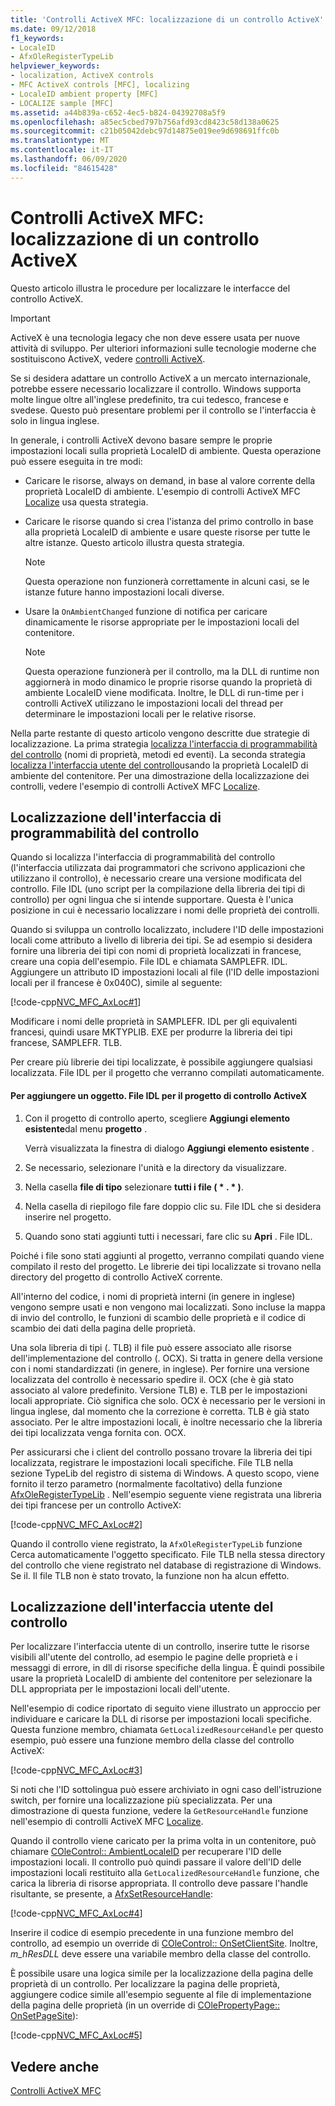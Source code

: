 ```yaml
---
title: 'Controlli ActiveX MFC: localizzazione di un controllo ActiveX'
ms.date: 09/12/2018
f1_keywords:
- LocaleID
- AfxOleRegisterTypeLib
helpviewer_keywords:
- localization, ActiveX controls
- MFC ActiveX controls [MFC], localizing
- LocaleID ambient property [MFC]
- LOCALIZE sample [MFC]
ms.assetid: a44b839a-c652-4ec5-b824-04392708a5f9
ms.openlocfilehash: a85ec5cbed797b756afd93cd8423c58d138a0625
ms.sourcegitcommit: c21b05042debc97d14875e019ee9d698691ffc0b
ms.translationtype: MT
ms.contentlocale: it-IT
ms.lasthandoff: 06/09/2020
ms.locfileid: "84615428"
---
```

# <a name="mfc-activex-controls-localizing-an-activex-control"></a>Controlli ActiveX MFC: localizzazione di un controllo ActiveX

Questo articolo illustra le procedure per localizzare le interfacce del controllo ActiveX.

>[!IMPORTANT]
> ActiveX è una tecnologia legacy che non deve essere usata per nuove attività di sviluppo. Per ulteriori informazioni sulle tecnologie moderne che sostituiscono ActiveX, vedere [controlli ActiveX](activex-controls.md).

Se si desidera adattare un controllo ActiveX a un mercato internazionale, potrebbe essere necessario localizzare il controllo. Windows supporta molte lingue oltre all'inglese predefinito, tra cui tedesco, francese e svedese. Questo può presentare problemi per il controllo se l'interfaccia è solo in lingua inglese.

In generale, i controlli ActiveX devono basare sempre le proprie impostazioni locali sulla proprietà LocaleID di ambiente. Questa operazione può essere eseguita in tre modi:

- Caricare le risorse, always on demand, in base al valore corrente della proprietà LocaleID di ambiente. L'esempio di controlli ActiveX MFC [Localize](../overview/visual-cpp-samples.md) usa questa strategia.

- Caricare le risorse quando si crea l'istanza del primo controllo in base alla proprietà LocaleID di ambiente e usare queste risorse per tutte le altre istanze. Questo articolo illustra questa strategia.

    > [!NOTE]
    >  Questa operazione non funzionerà correttamente in alcuni casi, se le istanze future hanno impostazioni locali diverse.

- Usare la `OnAmbientChanged` funzione di notifica per caricare dinamicamente le risorse appropriate per le impostazioni locali del contenitore.

    > [!NOTE]
    >  Questa operazione funzionerà per il controllo, ma la DLL di runtime non aggiornerà in modo dinamico le proprie risorse quando la proprietà di ambiente LocaleID viene modificata. Inoltre, le DLL di run-time per i controlli ActiveX utilizzano le impostazioni locali del thread per determinare le impostazioni locali per le relative risorse.

Nella parte restante di questo articolo vengono descritte due strategie di localizzazione. La prima strategia [localizza l'interfaccia di programmabilità del controllo](#_core_localizing_your_control.92.s_programmability_interface) (nomi di proprietà, metodi ed eventi). La seconda strategia [localizza l'interfaccia utente del controllo](#_core_localizing_the_control.92.s_user_interface)usando la proprietà LocaleID di ambiente del contenitore. Per una dimostrazione della localizzazione dei controlli, vedere l'esempio di controlli ActiveX MFC [Localize](../overview/visual-cpp-samples.md).

## <a name="localizing-the-controls-programmability-interface"></a><a name="_core_localizing_your_control.92.s_programmability_interface"></a>Localizzazione dell'interfaccia di programmabilità del controllo

Quando si localizza l'interfaccia di programmabilità del controllo (l'interfaccia utilizzata dai programmatori che scrivono applicazioni che utilizzano il controllo), è necessario creare una versione modificata del controllo. File IDL (uno script per la compilazione della libreria dei tipi di controllo) per ogni lingua che si intende supportare. Questa è l'unica posizione in cui è necessario localizzare i nomi delle proprietà dei controlli.

Quando si sviluppa un controllo localizzato, includere l'ID delle impostazioni locali come attributo a livello di libreria dei tipi. Se ad esempio si desidera fornire una libreria dei tipi con nomi di proprietà localizzati in francese, creare una copia dell'esempio. File IDL e chiamata SAMPLEFR. IDL. Aggiungere un attributo ID impostazioni locali al file (l'ID delle impostazioni locali per il francese è 0x040C), simile al seguente:

[!code-cpp[NVC_MFC_AxLoc#1](codesnippet/cpp/mfc-activex-controls-localizing-an-activex-control_1.idl)]

Modificare i nomi delle proprietà in SAMPLEFR. IDL per gli equivalenti francesi, quindi usare MKTYPLIB. EXE per produrre la libreria dei tipi francese, SAMPLEFR. TLB.

Per creare più librerie dei tipi localizzate, è possibile aggiungere qualsiasi localizzata. File IDL per il progetto che verranno compilati automaticamente.

#### <a name="to-add-an-idl-file-to-your-activex-control-project"></a>Per aggiungere un oggetto. File IDL per il progetto di controllo ActiveX

1. Con il progetto di controllo aperto, scegliere **Aggiungi elemento esistente**dal menu **progetto** .

   Verrà visualizzata la finestra di dialogo **Aggiungi elemento esistente** .

1. Se necessario, selezionare l'unità e la directory da visualizzare.

1. Nella casella **file di tipo** selezionare **tutti i file ( \* . \* )**.

1. Nella casella di riepilogo file fare doppio clic su. File IDL che si desidera inserire nel progetto.

1. Quando sono stati aggiunti tutti i necessari, fare clic su **Apri** . File IDL.

Poiché i file sono stati aggiunti al progetto, verranno compilati quando viene compilato il resto del progetto. Le librerie dei tipi localizzate si trovano nella directory del progetto di controllo ActiveX corrente.

All'interno del codice, i nomi di proprietà interni (in genere in inglese) vengono sempre usati e non vengono mai localizzati. Sono incluse la mappa di invio del controllo, le funzioni di scambio delle proprietà e il codice di scambio dei dati della pagina delle proprietà.

Una sola libreria di tipi (. TLB) il file può essere associato alle risorse dell'implementazione del controllo (. OCX). Si tratta in genere della versione con i nomi standardizzati (in genere, in inglese). Per fornire una versione localizzata del controllo è necessario spedire il. OCX (che è già stato associato al valore predefinito. Versione TLB) e. TLB per le impostazioni locali appropriate. Ciò significa che solo. OCX è necessario per le versioni in lingua inglese, dal momento che la correzione è corretta. TLB è già stato associato. Per le altre impostazioni locali, è inoltre necessario che la libreria dei tipi localizzata venga fornita con. OCX.

Per assicurarsi che i client del controllo possano trovare la libreria dei tipi localizzata, registrare le impostazioni locali specifiche. File TLB nella sezione TypeLib del registro di sistema di Windows. A questo scopo, viene fornito il terzo parametro (normalmente facoltativo) della funzione [AfxOleRegisterTypeLib](reference/registering-ole-controls.md#afxoleregistertypelib) . Nell'esempio seguente viene registrata una libreria dei tipi francese per un controllo ActiveX:

[!code-cpp[NVC_MFC_AxLoc#2](codesnippet/cpp/mfc-activex-controls-localizing-an-activex-control_2.cpp)]

Quando il controllo viene registrato, la `AfxOleRegisterTypeLib` funzione Cerca automaticamente l'oggetto specificato. File TLB nella stessa directory del controllo che viene registrato nel database di registrazione di Windows. Se il. Il file TLB non è stato trovato, la funzione non ha alcun effetto.

## <a name="localizing-the-controls-user-interface"></a><a name="_core_localizing_the_control.92.s_user_interface"></a>Localizzazione dell'interfaccia utente del controllo

Per localizzare l'interfaccia utente di un controllo, inserire tutte le risorse visibili all'utente del controllo, ad esempio le pagine delle proprietà e i messaggi di errore, in dll di risorse specifiche della lingua. È quindi possibile usare la proprietà LocaleID di ambiente del contenitore per selezionare la DLL appropriata per le impostazioni locali dell'utente.

Nell'esempio di codice riportato di seguito viene illustrato un approccio per individuare e caricare la DLL di risorse per impostazioni locali specifiche. Questa funzione membro, chiamata `GetLocalizedResourceHandle` per questo esempio, può essere una funzione membro della classe del controllo ActiveX:

[!code-cpp[NVC_MFC_AxLoc#3](codesnippet/cpp/mfc-activex-controls-localizing-an-activex-control_3.cpp)]

Si noti che l'ID sottolingua può essere archiviato in ogni caso dell'istruzione switch, per fornire una localizzazione più specializzata. Per una dimostrazione di questa funzione, vedere la `GetResourceHandle` funzione nell'esempio di controlli ActiveX MFC [Localize](../overview/visual-cpp-samples.md).

Quando il controllo viene caricato per la prima volta in un contenitore, può chiamare [COleControl:: AmbientLocaleID](reference/colecontrol-class.md#ambientlocaleid) per recuperare l'ID delle impostazioni locali. Il controllo può quindi passare il valore dell'ID delle impostazioni locali restituito alla `GetLocalizedResourceHandle` funzione, che carica la libreria di risorse appropriata. Il controllo deve passare l'handle risultante, se presente, a [AfxSetResourceHandle](reference/application-information-and-management.md#afxsetresourcehandle):

[!code-cpp[NVC_MFC_AxLoc#4](codesnippet/cpp/mfc-activex-controls-localizing-an-activex-control_4.cpp)]

Inserire il codice di esempio precedente in una funzione membro del controllo, ad esempio un override di [COleControl:: OnSetClientSite](reference/colecontrol-class.md#onsetclientsite). Inoltre, *m_hResDLL* deve essere una variabile membro della classe del controllo.

È possibile usare una logica simile per la localizzazione della pagina delle proprietà di un controllo. Per localizzare la pagina delle proprietà, aggiungere codice simile all'esempio seguente al file di implementazione della pagina delle proprietà (in un override di [COlePropertyPage:: OnSetPageSite](reference/colepropertypage-class.md#onsetpagesite)):

[!code-cpp[NVC_MFC_AxLoc#5](codesnippet/cpp/mfc-activex-controls-localizing-an-activex-control_5.cpp)]

## <a name="see-also"></a>Vedere anche

[Controlli ActiveX MFC](mfc-activex-controls.md)
